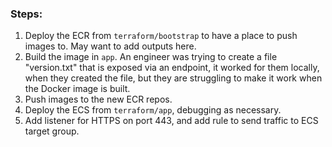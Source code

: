 ### Steps:

1. Deploy the ECR from `terraform/bootstrap` to have a place to push images to. May want to add outputs here.
1. Build the image in `app`. An engineer was trying to create a file "version.txt" that is exposed via an endpoint, it worked for them locally, when they created the file, but they are struggling to make it work when the Docker image is built.
1. Push images to the new ECR repos.
1. Deploy the ECS from `terraform/app`, debugging as necessary.
1. Add listener for HTTPS on port 443, and add rule to send traffic to ECS target group.
